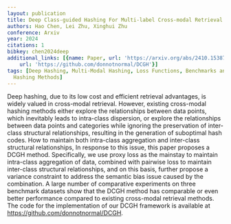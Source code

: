 ```yaml
---
layout: publication
title: Deep Class-guided Hashing For Multi-label Cross-modal Retrieval
authors: Hao Chen, Lei Zhu, Xinghui Zhu
conference: Arxiv
year: 2024
citations: 1
bibkey: chen2024deep
additional_links: [{name: Paper, url: 'https://arxiv.org/abs/2410.15387'}, {name: Code,
    url: 'https://github.com/donnotnormal/DCGH'}]
tags: [Deep Hashing, Multi-Modal Hashing, Loss Functions, Benchmarks and Datasets,
  Hashing Methods]
---
```

Deep hashing, due to its low cost and efficient retrieval advantages, is
widely valued in cross-modal retrieval. However, existing cross-modal hashing
methods either explore the relationships between data points, which inevitably
leads to intra-class dispersion, or explore the relationships between data
points and categories while ignoring the preservation of inter-class structural
relationships, resulting in the generation of suboptimal hash codes. How to
maintain both intra-class aggregation and inter-class structural relationships,
In response to this issue, this paper proposes a DCGH method. Specifically, we
use proxy loss as the mainstay to maintain intra-class aggregation of data,
combined with pairwise loss to maintain inter-class structural relationships,
and on this basis, further propose a variance constraint to address the
semantic bias issue caused by the combination. A large number of comparative
experiments on three benchmark datasets show that the DCGH method has
comparable or even better performance compared to existing cross-modal
retrieval methods. The code for the implementation of our DCGH framework is
available at https://github.com/donnotnormal/DCGH.